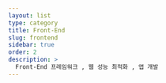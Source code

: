 ```yaml
---
layout: list
type: category
title: Front-End
slug: frontend
sidebar: true
order: 2
description: >
  Front-End 프레임워크 , 웹 성능 최적화 , 앱 개발
---
```

